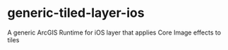 generic-tiled-layer-ios
=======================

A generic ArcGIS Runtime for iOS layer that applies Core Image effects to tiles
